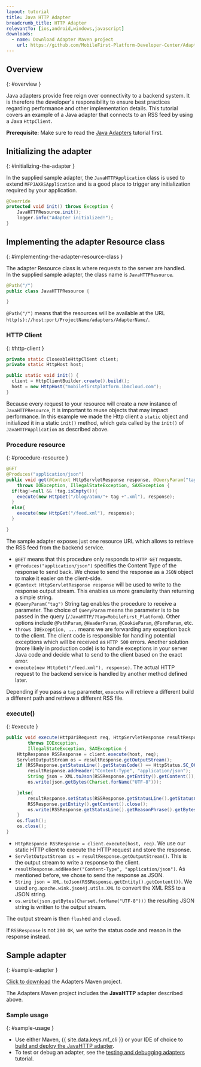```yaml
---
layout: tutorial
title: Java HTTP Adapter
breadcrumb_title: HTTP Adapter
relevantTo: [ios,android,windows,javascript]
downloads:
  - name: Download Adapter Maven project
    url: https://github.com/MobileFirst-Platform-Developer-Center/Adapters/tree/release80
---
```

<!-- NLS_CHARSET=UTF-8 -->
## Overview
{: #overview }

Java adapters provide free reign over connectivity to a backend system. It is therefore the developer's responsibility to ensure best practices regarding performance and other implementation details. This tutorial covers an example of a Java adapter that connects to an RSS feed by using a Java `HttpClient`.

**Prerequisite:** Make sure to read the [Java Adapters](../) tutorial first.

## Initializing the adapter
{: #initializing-the-adapter }

In the supplied sample adapter, the `JavaHTTPApplication` class is used to extend `MFPJAXRSApplication` and is a good place to trigger any initialization required by your application.

```java
@Override
protected void init() throws Exception {
    JavaHTTPResource.init();
    logger.info("Adapter initialized!");
}
```

## Implementing the adapter Resource class
{: #implementing-the-adapter-resource-class }

The adapter Resource class is where requests to the server are handled.  
In the supplied sample adapter, the class name is `JavaHTTPResource`.

```java
@Path("/")
public class JavaHTTPResource {

}
```

`@Path("/")` means that the resources will be available at the URL `http(s)://host:port/ProjectName/adapters/AdapterName/`.

### HTTP Client
{: #http-client }

```java
private static CloseableHttpClient client;
private static HttpHost host;

public static void init() {
  client = HttpClientBuilder.create().build();
  host = new HttpHost("mobilefirstplatform.ibmcloud.com");
}
```

Because every request to your resource will create a new instance of `JavaHTTPResource`, it is important to reuse objects that may impact performance. In this example we made the Http client a `static` object and initialized it in a static `init()` method, which gets called by the `init()` of `JavaHTTPApplication` as described above.

### Procedure resource
{: #procedure-resource }

```java
@GET
@Produces("application/json")
public void get(@Context HttpServletResponse response, @QueryParam("tag") String tag)
    throws IOException, IllegalStateException, SAXException {
  if(tag!=null && !tag.isEmpty()){
    execute(new HttpGet("/blog/atom/"+ tag +".xml"), response);
  }
  else{
    execute(new HttpGet("/feed.xml"), response);
  }

}
```

The sample adapter exposes just one resource URL which allows to retrieve the RSS feed from the backend service.

* `@GET` means that this procedure only responds to `HTTP GET` requests.
* `@Produces("application/json")` specifies the Content Type of the response to send back. We chose to send the response as a `JSON` object to make it easier on the client-side.
* `@Context HttpServletResponse response` will be used to write to the response output stream. This enables us more granularity than returning a simple string.
* `@QueryParam("tag")` String tag enables the procedure to receive a parameter. The choice of `QueryParam` means the parameter is to be passed in the query (`/JavaHTTP/?tag=MobileFirst_Platform`). Other options include `@PathParam`, `@HeaderParam`, `@CookieParam`, `@FormParam`, etc.
* `throws IOException, ...` means we are forwarding any exception back to the client. The client code is responsible for handling potential exceptions which will be received as `HTTP 500` errors. Another solution (more likely in production code) is to handle exceptions in your server Java code and decide what to send to the client based on the exact error.
* `execute(new HttpGet("/feed.xml"), response)`. The actual HTTP request to the backend service is handled by another method defined later.

Depending if you pass a `tag` parameter, `execute` will retrieve a different build a different path and retrieve a different RSS file.

### execute()
{: #execute }

```java
public void execute(HttpUriRequest req, HttpServletResponse resultResponse)
        throws IOException,
        IllegalStateException, SAXException {
    HttpResponse RSSResponse = client.execute(host, req);
    ServletOutputStream os = resultResponse.getOutputStream();
    if (RSSResponse.getStatusLine().getStatusCode() == HttpStatus.SC_OK){  
        resultResponse.addHeader("Content-Type", "application/json");
        String json = XML.toJson(RSSResponse.getEntity().getContent());
        os.write(json.getBytes(Charset.forName("UTF-8")));

    }else{
        resultResponse.setStatus(RSSResponse.getStatusLine().getStatusCode());
        RSSResponse.getEntity().getContent().close();
        os.write(RSSResponse.getStatusLine().getReasonPhrase().getBytes());
    }
    os.flush();
    os.close();
}
```

* `HttpResponse RSSResponse = client.execute(host, req)`. We use our static HTTP client to execute the HTTP request and store the response.
* `ServletOutputStream os = resultResponse.getOutputStream()`. This is the output stream to write a response to the client.
* `resultResponse.addHeader("Content-Type", "application/json")`. As mentioned before, we chose to send the response as JSON.
* `String json = XML.toJson(RSSResponse.getEntity().getContent())`. We used `org.apache.wink.json4j.utils.XML` to convert the XML RSS to a JSON string.
* `os.write(json.getBytes(Charset.forName("UTF-8")))` the resulting JSON string is written to the output stream.

The output stream is then `flush`ed and `close`d.

If `RSSResponse` is not `200 OK`, we write the status code and reason in the response instead.

## Sample adapter
{: #sample-adapter }

[Click to download](https://github.com/MobileFirst-Platform-Developer-Center/Adapters/tree/release80) the Adapters Maven project.

The Adapters Maven project includes the **JavaHTTP** adapter described above.

### Sample usage
{: #sample-usage }

* Use either Maven, {{ site.data.keys.mf_cli }} or your IDE of choice to [build and deploy the JavaHTTP adapter](../../creating-adapters/).
* To test or debug an adapter, see the [testing and debugging adapters](../../testing-and-debugging-adapters) tutorial.
